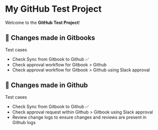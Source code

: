# My GitHub Test Project

Welcome to the **GitHub Test Project**!&#x20;

## &#x20;🧪  Changes made in Gitbooks

Test cases

* Check Sync from Gitbook to Github ✅
* Check approval workflow for Gitbook > Github
* Check approval workflow for Gitbook > Github using Slack approval[\
  ](https://emojiterra.com/white-heavy-check-mark/)

## 🧪  Changes made in Github

Test cases

* Check Sync from Gitbook to Github ✅
* Check approval request within Github > Gitbook using Slack approval
* Review change logs to ensure changes and reviews are present in Github logs

